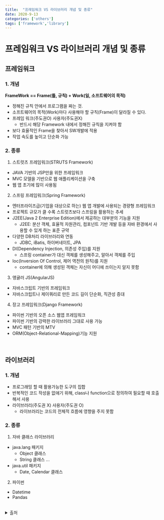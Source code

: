 ```yaml
---
title:  "프레임워크 VS 라이브러리 개념 및 종류"
date: 2020-9-13
categories: ['others']
tags: ['framework','library']
---
```


# 프레임워크 VS 라이브러리 개념 및 종류

## 프레임워크

### 1. 개념
**FrameWork == Frame(틀, 규칙) + Work(일, 소프트웨어의 목적)**
-  정해진 규칙 안에서 프로그램을 짜는 것.
-  소프트웨어의 목적(Work)마다 사용해야 할 규칙(Frame)이 달라질 수 있다.
-  프레임 워크(주도권O) 사용자(주도권X) 
   -  반드시 해당 Framework 내에서 정해진 규칙을 지켜야 함
- 보다 효율적인 Frame을 찾아서 SW개발에 적용
-  작업 속도를 높이고 단순화 가능

### 2. 종류
1. 스트럿츠 프레임워크(STRUTS Framework)
  - JAVA 기반의 JSP만을 위한 프레임워크
  - MVC 모델을 기반으로 웹 애플리케이션을 구축
  - 웹 앱 초기에 많이 사용됨
2. 스프링 프레임워크(Spring Framework)
 - 엔터프라이즈급(기업을 대상으로 하는) 웹 앱 개발에 사용되는 경량형 프레임워크
- 프로젝트 규모가 클 수록 스트럿츠보다 스프링을 활용하는 추세
- J2EE(Java 2 Enterprise Edition)에서 제공하는 대부분의 기능을 지원 
   - J2EE: 분산 객체, 효율적 자원관리, 컴포넌트 기반 개발 등을 자바 환경에서 사용할 수 있게 하는 표준 규약
- 다양한 DB처리 라이브러리와 연동 
  - JDBC, iBatis, 하이버네이트, JPA
-  DI(Dependency Injection, 의존성 주입)를 지원
    - 스프링 container가 대신 객체를 생성해주고, 알아서 객체를 주입 
-  Ioc(Inversion Of Control, 제어 역전의 원칙)를 지원
   - container에 의해 생성된 객체는 자신이 어디에 쓰이는지 알지 못함


3. 앵귤러 JS(AngularJS)
- 자바스크립트 기반의 프레임워크
- 자바스크립트나 제이쿼리로 만든 코드 길이 단순화, 직관성 증대

4. 장고 프레임워크(Django Framework)
- 파이썬 기반의 오픈 소스 웹앱 프레임워크
- 파이썬 기반의 강력한 라이브러리 그대로 사용 가능
- MVC 패턴 기반의 MTV
- ORM(Object-Relational-Mapping)기능 지원

<br>


## 라이브러리

### 1. 개념
- 프로그래밍 할 때 활용가능한 도구의 집합
-  반복적인 코드 작성을 없애기 위해,  class나 function으로 정의하여 필요할 때 호출해서 사용
- 라이브러리(주도권 X) 사용자(주도권 O)
    - 라이브러리는 코드의 전체적 흐름에 영향을 주지 못함

### 2. 종류
1. 자바 클래스 라이브러리
-  java.lang 패키지
   -  Object 클래스
   -  String 클래스 ... 
-  java.util 패키지
   -  Date, Calendar 클래스 
2. 파이썬
-  Datetime
-  Pandas 

<br>

<details>
<summary>출처</summary>

- https://www.castingn.com/sourcing/kkultip_detail/110
- https://webclub.tistory.com/458
- https://engkimbs.tistory.com/673
- https://www.linux.co.kr/home2/board/subbs/board.php?bo_table=lecture&wr_id=600
- https://sehun-kim.github.io/sehun/springbean-lifecycle/

</details>